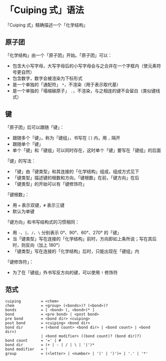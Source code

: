 # 「Cuiping 式」语法

「Cuiping 式」精确描述一个「化学结构」

## 原子团

「化学结构」由一个「原子团」开始。「原子团」可以：
- 包含大小写字母，大写字母后的小写字母会与之合并在一个字框内（使元素符号更自然）
- 包含数字，数字会被渲染为下标形式
- 是一个单独的「通配符」 `*`，不渲染（用于表示取代基）
- 是一个单独的「塌缩碳原子」 `.`，不渲染，与之相连的键不会留白（类似键线式）

## 键

「原子团」后可以跟随「键」：
- 跟随多个「键」，称为「键组」，书写在 `[]` 内，用 `,` 隔开
- 跟随单个「键」
- 单个「键」和「键组」可以同时存在，这时单个「键」要写在「键组」的后面

「键」的写法：
- 「键」由「键类型」和其连接的「化学结构」组成，组成方式见下
- 「键类型」描述键的根数和方向，「键根数」在前，「键方向」在后
- 「键类型」的开始可以有「键修饰符」

「键根数」：
- 用 `=` 表示双键，`#` 表示三键 
- 默认为单键

「键方向」和书写结构式的习惯相同：
- 用 `-`、`|`、`/`、`\` 分别表示 0°、90°、60°、270° 的「键」
- 当「键类型」写在连接的「化学结构」前时，方向即如上条所说；写在其后时，则反向（加上 180°）
- 「键类型」写在连接的「化学结构」后时，只能出现在「键组」内

「键修饰符」：
- 为了在「键组」外书写反方向的键，可以使用 `!` 修饰符

## 范式

```
cuiping         = <chem>
chem            = <group> (<bonds>)? (<bond>)?
bonds           = [ <bond> (, <bond>)* ]
bond            = <pre bond> | <post bond>
pre bond        = <bond dir> <cuiping>
post bond       = <cuiping> <bond dir>
bond dir        = (<bond count> <bond dir> | <bond count> | <bond dir>)
                | <bond modifier> ((bond count)? (bond dir)?)
bond count      = '=' | #
bond dir        = (+ | - | / | \ | '|')*
bond modifier   = !
group           = (<letter> | <number> | '(' | ')')+ | '.' | '*'
```